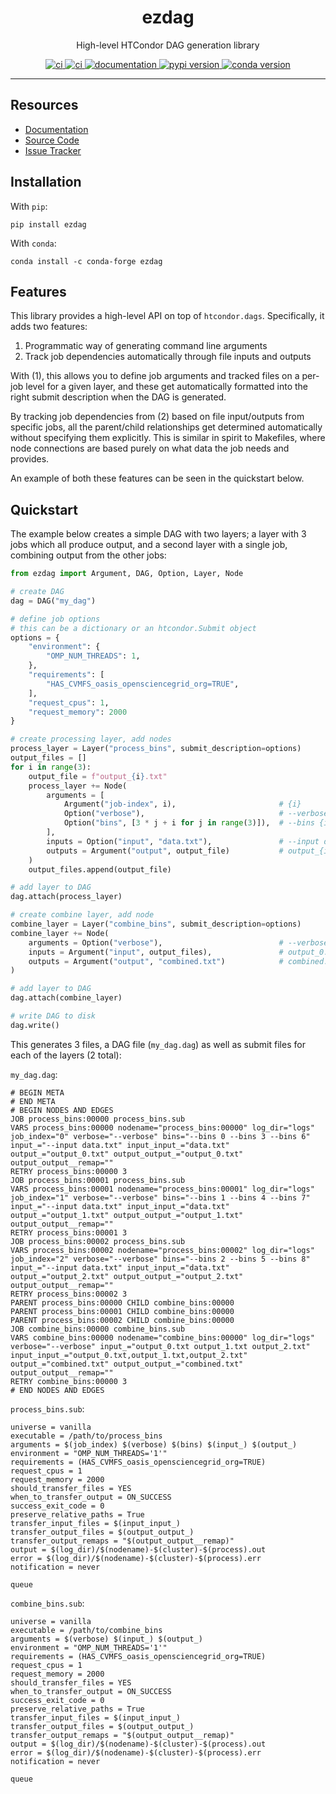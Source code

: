 <h1 align="center">ezdag</h1>

<p align="center">High-level HTCondor DAG generation library</p>

<p align="center">
  <a href="https://git.ligo.org/patrick.godwin/ezdag/-/pipelines/latest">
    <img alt="ci" src="https://git.ligo.org/patrick.godwin/ezdag/badges/main/pipeline.svg" />
  </a>
  <a href="https://git.ligo.org/patrick.godwin/ezdag/-/pipelines/latest">
    <img alt="ci" src="https://git.ligo.org/patrick.godwin/ezdag/badges/main/coverage.svg" />
  </a>
  <a href="https://docs.ligo.org/patrick.godwin/ezdag/">
    <img alt="documentation" src="https://img.shields.io/badge/docs-mkdocs%20material-blue.svg?style=flat" />
  </a>
  <a href="https://pypi.org/project/ezdag/">
    <img alt="pypi version" src="https://img.shields.io/pypi/v/ezdag.svg" />
  </a>
  <a href="https://anaconda.org/conda-forge/ezdag">
    <img alt="conda version" src="https://img.shields.io/conda/vn/conda-forge/ezdag.svg" />
  </a>
</p>

---

## Resources

* [Documentation](https://ezdag.readthedocs.io)
* [Source Code](https://git.ligo.org/patrick.godwin/ezdag)
* [Issue Tracker](https://git.ligo.org/patrick.godwin/ezdag/-/issues)

## Installation

With `pip`:

```
pip install ezdag
```

With `conda`:

```
conda install -c conda-forge ezdag
```

## Features

This library provides a high-level API on top of `htcondor.dags`. Specifically, it adds two features:

1. Programmatic way of generating command line arguments
2. Track job dependencies automatically through file inputs and outputs

With (1), this allows you to define job arguments and tracked files on a per-job level for a given layer,
and these get automatically formatted into the right submit description when the DAG is generated.

By tracking job dependencies from (2) based on file input/outputs from specific jobs, all the parent/child
relationships get determined automatically without specifying them explicitly. This is similar in spirit
to Makefiles, where node connections are based purely on what data the job needs and provides.

An example of both these features can be seen in the quickstart below.

## Quickstart

The example below creates a simple DAG with two layers; a layer with 3 jobs which all produce output, and
a second layer with a single job, combining output from the other jobs:

```python
from ezdag import Argument, DAG, Option, Layer, Node

# create DAG
dag = DAG("my_dag")

# define job options
# this can be a dictionary or an htcondor.Submit object
options = {
    "environment": {
        "OMP_NUM_THREADS": 1,
    },
    "requirements": [
        "HAS_CVMFS_oasis_opensciencegrid_org=TRUE",
    ],
    "request_cpus": 1,
    "request_memory": 2000
}

# create processing layer, add nodes
process_layer = Layer("process_bins", submit_description=options)
output_files = []
for i in range(3):
    output_file = f"output_{i}.txt"
    process_layer += Node(
        arguments = [
            Argument("job-index", i),                       # {i}
            Option("verbose"),                              # --verbose
            Option("bins", [3 * j + i for j in range(3)]),  # --bins {i} --bins {3 + i} --bins {6 + i}
        ],
        inputs = Option("input", "data.txt"),               # --input data.txt
        outputs = Argument("output", output_file)           # output_{i}.txt
    )
    output_files.append(output_file)

# add layer to DAG
dag.attach(process_layer)

# create combine layer, add node
combine_layer = Layer("combine_bins", submit_description=options)
combine_layer += Node(
    arguments = Option("verbose"),                          # --verbose
    inputs = Argument("input", output_files),               # output_0.txt output_1.txt output_2.txt
    outputs = Argument("output", "combined.txt")            # combined.txt
)

# add layer to DAG
dag.attach(combine_layer)

# write DAG to disk
dag.write()
```

This generates 3 files, a DAG file (`my_dag.dag`) as well as submit files for each of the layers (2 total):

`my_dag.dag`:

```
# BEGIN META
# END META
# BEGIN NODES AND EDGES
JOB process_bins:00000 process_bins.sub
VARS process_bins:00000 nodename="process_bins:00000" log_dir="logs" job_index="0" verbose="--verbose" bins="--bins 0 --bins 3 --bins 6" input_="--input data.txt" input_input_="data.txt" output_="output_0.txt" output_output_="output_0.txt" output_output__remap=""
RETRY process_bins:00000 3
JOB process_bins:00001 process_bins.sub
VARS process_bins:00001 nodename="process_bins:00001" log_dir="logs" job_index="1" verbose="--verbose" bins="--bins 1 --bins 4 --bins 7" input_="--input data.txt" input_input_="data.txt" output_="output_1.txt" output_output_="output_1.txt" output_output__remap=""
RETRY process_bins:00001 3
JOB process_bins:00002 process_bins.sub
VARS process_bins:00002 nodename="process_bins:00002" log_dir="logs" job_index="2" verbose="--verbose" bins="--bins 2 --bins 5 --bins 8" input_="--input data.txt" input_input_="data.txt" output_="output_2.txt" output_output_="output_2.txt" output_output__remap=""
RETRY process_bins:00002 3
PARENT process_bins:00000 CHILD combine_bins:00000
PARENT process_bins:00001 CHILD combine_bins:00000
PARENT process_bins:00002 CHILD combine_bins:00000
JOB combine_bins:00000 combine_bins.sub
VARS combine_bins:00000 nodename="combine_bins:00000" log_dir="logs" verbose="--verbose" input_="output_0.txt output_1.txt output_2.txt" input_input_="output_0.txt,output_1.txt,output_2.txt" output_="combined.txt" output_output_="combined.txt" output_output__remap=""
RETRY combine_bins:00000 3
# END NODES AND EDGES
```

`process_bins.sub`:

```
universe = vanilla
executable = /path/to/process_bins
arguments = $(job_index) $(verbose) $(bins) $(input_) $(output_)
environment = "OMP_NUM_THREADS='1'"
requirements = (HAS_CVMFS_oasis_opensciencegrid_org=TRUE)
request_cpus = 1
request_memory = 2000
should_transfer_files = YES
when_to_transfer_output = ON_SUCCESS
success_exit_code = 0
preserve_relative_paths = True
transfer_input_files = $(input_input_)
transfer_output_files = $(output_output_)
transfer_output_remaps = "$(output_output__remap)"
output = $(log_dir)/$(nodename)-$(cluster)-$(process).out
error = $(log_dir)/$(nodename)-$(cluster)-$(process).err
notification = never

queue
```

`combine_bins.sub`:

```
universe = vanilla
executable = /path/to/combine_bins
arguments = $(verbose) $(input_) $(output_)
environment = "OMP_NUM_THREADS='1'"
requirements = (HAS_CVMFS_oasis_opensciencegrid_org=TRUE)
request_cpus = 1
request_memory = 2000
should_transfer_files = YES
when_to_transfer_output = ON_SUCCESS
success_exit_code = 0
preserve_relative_paths = True
transfer_input_files = $(input_input_)
transfer_output_files = $(output_output_)
transfer_output_remaps = "$(output_output__remap)"
output = $(log_dir)/$(nodename)-$(cluster)-$(process).out
error = $(log_dir)/$(nodename)-$(cluster)-$(process).err
notification = never

queue
```
